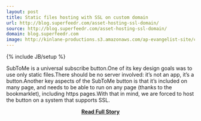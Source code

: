 ```yaml
---
layout: post
title: Static files hosting with SSL on custom domain
url: http://blog.superfeedr.com/asset-hosting-ssl-domain/
source: http://blog.superfeedr.com/asset-hosting-ssl-domain/
domain: blog.superfeedr.com
image: http://kinlane-productions.s3.amazonaws.com/ap-evangelist-site/curated/screenshots/9352_api500_com.png
---
```

{% include JB/setup %}<p>SubToMe is a universal subscribe button.One of its key design goals was to use only static files.There should be no server involved: it’s not an app, it’s a button.Another key aspects of the SubToMe button is that it’s included on many page, and needs to be able to run on any page (thanks to the bookmarklet), including https pages.With that in mind, we are forced to host the button on a system that supports SSL.</p>
<center><p><a href="http://blog.superfeedr.com/asset-hosting-ssl-domain/" style='padding:25px; font-sze:18px; font-weight: bold;'>Read Full Story</a></p></center>
